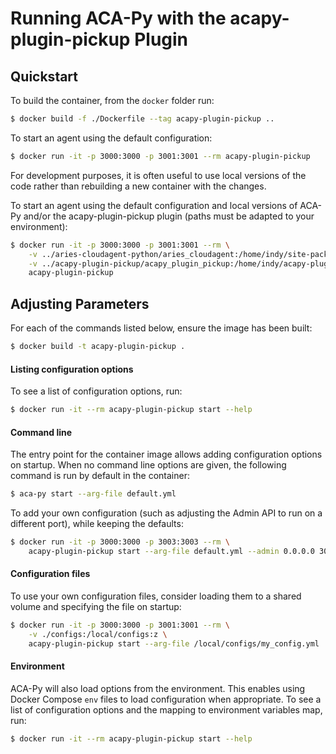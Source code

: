 Running ACA-Py with the acapy-plugin-pickup Plugin
======================================

## Quickstart

To build the container, from the `docker` folder run:

```sh
$ docker build -f ./Dockerfile --tag acapy-plugin-pickup ..
```

To start an agent using the default configuration:

```sh
$ docker run -it -p 3000:3000 -p 3001:3001 --rm acapy-plugin-pickup
```

For development purposes, it is often useful to use local versions of the code
rather than rebuilding a new container with the changes.

To start an agent using the default configuration and local versions of ACA-Py
and/or the acapy-plugin-pickup plugin (paths must be adapted to your environment):

```sh
$ docker run -it -p 3000:3000 -p 3001:3001 --rm \
	-v ../aries-cloudagent-python/aries_cloudagent:/home/indy/site-packages/aries_cloudagent:z \
	-v ../acapy-plugin-pickup/acapy_plugin_pickup:/home/indy/acapy-plugin-pickup/acapy_plugin_pickup:z \
	acapy-plugin-pickup
```

## Adjusting Parameters

For each of the commands listed below, ensure the image has been built:

```sh
$ docker build -t acapy-plugin-pickup .
```

#### Listing configuration options

To see a list of configuration options, run:

```sh
$ docker run -it --rm acapy-plugin-pickup start --help
```

#### Command line

The entry point for the container image allows adding configuration options on
startup. When no command line options are given, the following command is run
by default in the container:

```sh
$ aca-py start --arg-file default.yml
```

To add your own configuration (such as adjusting the Admin API to run on a
different port), while keeping the defaults:

```sh
$ docker run -it -p 3000:3000 -p 3003:3003 --rm \
    acapy-plugin-pickup start --arg-file default.yml --admin 0.0.0.0 3003
```

#### Configuration files

To use your own configuration files, consider loading them to a shared volume
and specifying the file on startup:

```sh
$ docker run -it -p 3000:3000 -p 3001:3001 --rm \
    -v ./configs:/local/configs:z \
    acapy-plugin-pickup start --arg-file /local/configs/my_config.yml
```

#### Environment

ACA-Py will also load options from the environment. This enables using Docker
Compose `env` files to load configuration when appropriate. To see a list of
configuration options and the mapping to environment variables map, run:

```sh
$ docker run -it --rm acapy-plugin-pickup start --help
```
